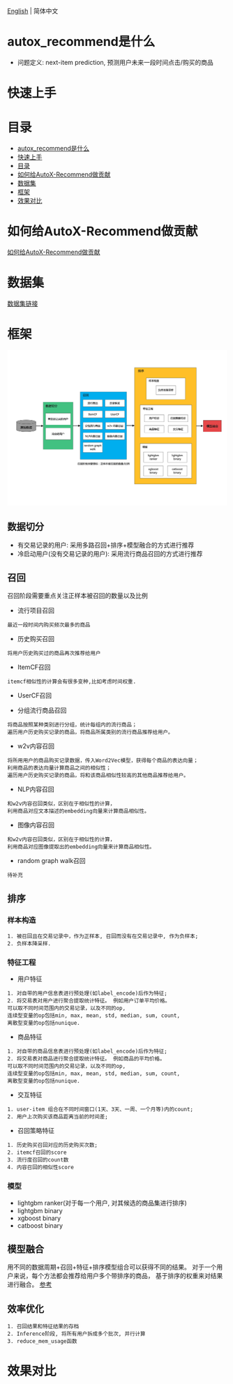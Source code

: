 [English](./README_EN.md) | 简体中文

# autox_recommend是什么

- 问题定义: next-item prediction, 预测用户未来一段时间点击/购买的商品

# 快速上手

# 目录
<!-- TOC -->

- [autox_recommend是什么](#autox_recommend是什么)
- [快速上手](#快速上手)
- [目录](#目录)
- [如何给AutoX-Recommend做贡献](#如何给AutoX-Recommend做贡献)
- [数据集](#数据集)
- [框架](#框架)
- [效果对比](#效果对比)

<!-- /TOC -->

# 如何给AutoX-Recommend做贡献
[如何给AutoX-Recommend做贡献](./call_for_contribute.md)

# 数据集
[数据集链接](./datasets/README.md)

# 框架
![Framework](./img/framework_0512.png)

## 数据切分
- 有交易记录的用户: 采用多路召回+排序+模型融合的方式进行推荐
- 冷启动用户(没有交易记录的用户): 采用流行商品召回的方式进行推荐

## 召回
召回阶段需要重点关注正样本被召回的数量以及比例

- 流行项目召回
```
最近一段时间内购买频次最多的商品
```

- 历史购买召回
```
将用户历史购买过的商品再次推荐给用户
```

- ItemCF召回
```
itemcf相似性的计算会有很多变种,比如考虑时间权重.
```
- UserCF召回

- 分组流行商品召回
```
将商品按照某种类别进行分组，统计每组内的流行商品；
遍历用户历史购买记录的商品，将商品所属类别的流行商品推荐给用户。
```

- w2v内容召回
```
将所用用户的商品购买记录数据，传入Word2Vec模型，获得每个商品的表达向量；
利用商品的表达向量计算商品之间的相似性；
遍历用户历史购买记录的商品，将和该商品相似性较高的其他商品推荐给用户。
```

- NLP内容召回
```
和w2v内容召回类似，区别在于相似性的计算，
利用商品对应文本描述的embedding向量来计算商品相似性。
```

- 图像内容召回
```
和w2v内容召回类似，区别在于相似性的计算，
利用商品对应图像提取出的embedding向量来计算商品相似性。
```

- random graph walk召回
```
待补充
```

## 排序

### 样本构造
```
1. 被召回且在交易记录中，作为正样本, 召回而没有在交易记录中, 作为负样本;
2. 负样本降采样.
```

### 特征工程
- 用户特征
```
1. 对自带的用户信息表进行预处理(如label_encode)后作为特征;
2. 将交易表对用户进行聚合提取统计特征。 例如用户订单平均价格。
可以取不同时间范围内的交易记录，以及不同的op,
连续型变量的op包括min, max, mean, std, median, sum, count,
离散型变量的op包括nunique.
```
- 商品特征
```
1. 对自带的商品信息表进行预处理(如label_encode)后作为特征;
2. 将交易表对商品进行聚合提取统计特征。 例如商品的平均价格。
可以取不同时间范围内的交易记录，以及不同的op,
连续型变量的op包括min, max, mean, std, median, sum, count,
离散型变量的op包括nunique.
```

- 交互特征
```
1. user-item 组合在不同时间窗口(1天、3天、一周、一个月等)内的count;
2. 用户上次购买该商品距离当前的时间差;
```

- 召回策略特征
```
1. 历史购买召回对应的历史购买次数;
2. itemcf召回的score
3. 流行度召回的count数
4. 内容召回的相似性score
```

### 模型
- lightgbm ranker(对于每一个用户, 对其候选的商品集进行排序)
- lightgbm binary
- xgboost binary
- catboost binary

## 模型融合
用不同的数据周期+召回+特征+排序模型组合可以获得不同的结果。
对于一个用户来说，每个方法都会推荐给用户多个带排序的商品，
基于排序的权重来对结果进行融合。
[参考](https://www.kaggle.com/code/tarique7/lb-0-0240-h-m-ensemble-magic-multi-blend)

## 效率优化
```
1. 召回结果和特征结果的存档
2. Inference阶段, 将所有用户拆成多个批次, 并行计算
3. reduce_mem_usage函数
```

# 效果对比
